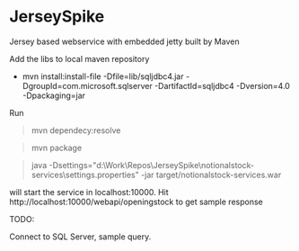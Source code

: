 JerseySpike
===========

Jersey based webservice with embedded jetty built by Maven


Add the libs to local maven repository

* mvn install:install-file -Dfile=lib/sqljdbc4.jar -DgroupId=com.microsoft.sqlserver -DartifactId=sqljdbc4 -Dversion=4.0 -Dpackaging=jar

Run

> mvn dependecy:resolve

> mvn package

> java -Dsettings="d:\Work\Repos\JerseySpike\notionalstock-services\settings.properties" -jar target/notionalstock-services.war

will start the service in localhost:10000.
Hit http://localhost:10000/webapi/openingstock to get sample response



TODO:

Connect to SQL Server, sample query.